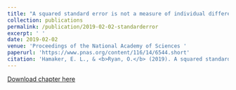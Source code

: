 ```yaml
---
title: "A squared standard error is not a measure of individual differences"
collection: publications
permalink: /publication/2019-02-02-standarderror
excerpt: ' '
date: 2019-02-02
venue: 'Proceedings of the National Academy of Sciences '
paperurl: 'https://www.pnas.org/content/116/14/6544.short'
citation: 'Hamaker, E. L., & <b>Ryan, O.</b> (2019). A squared standard error is not a measure of individual differences. Proceedings of the National Academy of Sciences, 116(14), 6544-6545. '
---
```


[Download chapter here](https://www.pnas.org/content/116/14/6544.short)
